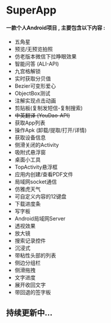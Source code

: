 # SuperApp

#### 一款个人Android项目 , 主要包含以下内容 :

* 五角星
* 预览/无预览拍照
* 仿老版本微信下拉睁眼效果
* 智能问答 (ALI-API)
* 九宫格解锁
* 实时获取分贝值
* Bezier可变形爱心
* ObjectBox测试
* 注解实现点击动画
* 剪贴板(复制发短信-复制搜索)
* ~~中英翻译 (YouDao-API)~~
* 获取App列表
* 操作Apk (卸载/提取/打开/详情)
* 获取设备信息
* 侧滑关闭的Activity
* 吸附式悬浮窗
* 桌面小工具
* TopActivity悬浮框
* 应用内创建/查看PDF文件
* 局域网socket通信
* 仿雅虎天气
* 可自定义内容的12键盘
* 下载进度条
* 写字板
* Android局域网Server
* 透视效果
* 放大镜
* 搜索记录控件
* 沉浸式
* 带粘性头部的列表
* 侧边分组栏
* 侧滑拖拽
* 文字进度
* 展开收回文字
* 带回退的签字板

## 持续更新中...